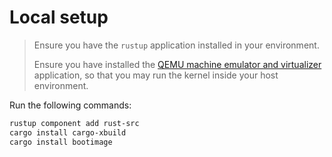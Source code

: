 # Local setup

<blockquote>

Ensure you have the `rustup` application installed in your environment.

Ensure you have installed the [QEMU machine emulator and virtualizer](https://www.qemu.org/download/) application, so that you may run the kernel inside your host environment.

</blockquote>

Run the following commands:

```bash
rustup component add rust-src
cargo install cargo-xbuild
cargo install bootimage
```